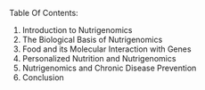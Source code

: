 Table Of Contents:

1. Introduction to Nutrigenomics
2. The Biological Basis of Nutrigenomics
3. Food and its Molecular Interaction with Genes
4. Personalized Nutrition and Nutrigenomics
5. Nutrigenomics and Chronic Disease Prevention
6. Conclusion